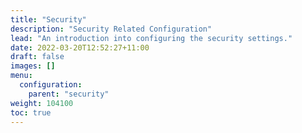 ```yaml
---
title: "Security"
description: "Security Related Configuration"
lead: "An introduction into configuring the security settings."
date: 2022-03-20T12:52:27+11:00
draft: false
images: []
menu:
  configuration:
    parent: "security"
weight: 104100
toc: true
---
```

